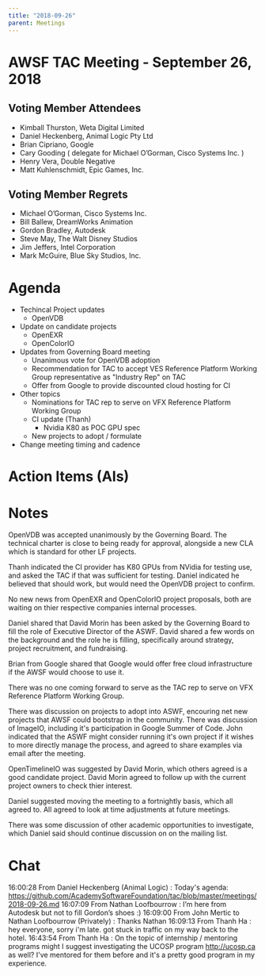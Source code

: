 ```yaml
---
title: "2018-09-26"
parent: Meetings
---
```

# AWSF TAC Meeting - September 26, 2018

## Voting Member Attendees

- Kimball Thurston, Weta Digital Limited
- Daniel Heckenberg, Animal Logic Pty Ltd
- Brian Cipriano, Google
- Cary Gooding ( delegate for Michael O’Gorman, Cisco Systems Inc. )
- Henry Vera, Double Negative
- Matt Kuhlenschmidt, Epic Games, Inc.

## Voting Member Regrets

- Michael O’Gorman, Cisco Systems Inc.
- Bill Ballew, DreamWorks Animation
- Gordon Bradley, Autodesk
- Steve May, The Walt Disney Studios
- Jim Jeffers, Intel Corporation
- Mark McGuire, Blue Sky Studios, Inc.

# Agenda

- Techincal Project updates
  - OpenVDB
- Update on candidate projects
  - OpenEXR
  - OpenColorIO
- Updates from Governing Board meeting
  - Unanimous vote for OpenVDB adoption
  - Recommendation for TAC to accept VES Reference Platform Working Group representative as "Industry Rep" on TAC
  - Offer from Google to provide discounted cloud hosting for CI
- Other topics
  - Nominations for TAC rep to serve on VFX Reference Platform Working Group
  - CI update (Thanh)
     - Nvidia K80 as POC GPU spec
  - New projects to adopt / formulate
- Change meeting timing and cadence

# Action Items (AIs)

# Notes

OpenVDB was accepted unanimously by the Governing Board. The technical charter is close to being ready for approval, alongside a new CLA which is standard for other LF projects.

Thanh indicated the CI provider has K80 GPUs from NVidia for testing use, and asked the TAC if that was sufficient for testing. Daniel indicated he believed that should work, but would need the OpenVDB project to confirm.

No new news from OpenEXR and OpenColorIO project proposals, both are waiting on thier respective companies internal processes.

Daniel shared that David Morin has been asked by the Governing Board to fill the role of Executive Director of the ASWF. David shared a few words on the background and the role he is filling, specifically around strategy, project recruitment, and fundraising.

Brian from Google shared that Google would offer free cloud infrastructure if the AWSF would choose to use it.

There was no one coming forward to serve as the TAC rep to serve on VFX Reference Platform Working Group.

There was discussion on projects to adopt into ASWF, encouring net new projects that AWSF could bootstrap in the community. There was discussion of ImageIO, including it's participation in Google Summer of Code. John indicated that the ASWF might consider running it's own project if it wishes to more directly manage the process, and agreed to share examples via email after the meeting.

OpenTimelineIO was suggested by David Morin, which others agreed is a good candidate project. David Morin agreed to follow up with the current project owners to check thier interest.

Daniel suggested moving the meeting to a fortnightly basis, which all agreed to. All agreed to look at time adjustments at future meetings.

There was some discussion of other academic opportunities to investigate, which Daniel said should continue discussion on on the mailing list.

# Chat

16:00:28	 From Daniel Heckenberg (Animal Logic) : Today's agenda:  https://github.com/AcademySoftwareFoundation/tac/blob/master/meetings/2018-09-26.md
16:07:09	 From Nathan Loofbourrow : I’m here from Autodesk but not to fill Gordon’s shoes :)
16:09:00	 From John Mertic to Nathan Loofbourrow (Privately) : Thanks Nathan
16:09:13	 From Thanh Ha : hey everyone, sorry i'm late. got stuck in traffic on my way back to the hotel.
16:43:54	 From Thanh Ha : On the topic of internship / mentoring programs might I suggest investigating the UCOSP program http://ucosp.ca as well? I've mentored for them before and it's a pretty good program in my experience.
